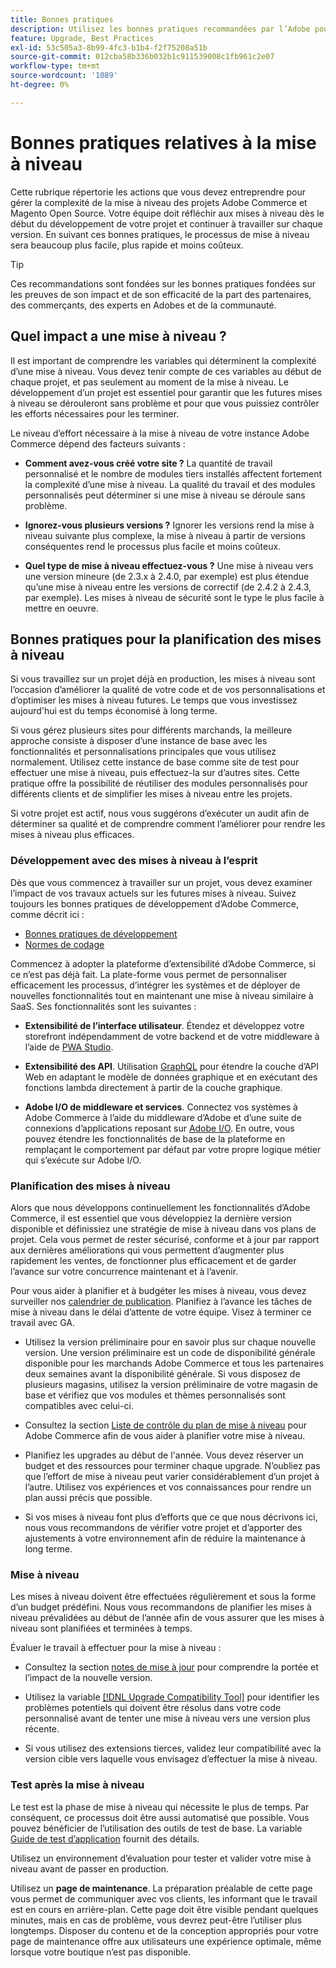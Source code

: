 ```yaml
---
title: Bonnes pratiques
description: Utilisez les bonnes pratiques recommandées par l’Adobe pour gérer le processus de mise à niveau de vos projets Adobe Commerce et Magento Open Source.
feature: Upgrade, Best Practices
exl-id: 53c505a3-8b99-4fc3-b1b4-f2f75208a51b
source-git-commit: 012cba58b336b032b1c911539008c1fb961c2e07
workflow-type: tm+mt
source-wordcount: '1089'
ht-degree: 0%

---
```


# Bonnes pratiques relatives à la mise à niveau

Cette rubrique répertorie les actions que vous devez entreprendre pour gérer la complexité de la mise à niveau des projets Adobe Commerce et Magento Open Source. Votre équipe doit réfléchir aux mises à niveau dès le début du développement de votre projet et continuer à travailler sur chaque version. En suivant ces bonnes pratiques, le processus de mise à niveau sera beaucoup plus facile, plus rapide et moins coûteux.

>[!TIP]
>
>Ces recommandations sont fondées sur les bonnes pratiques fondées sur les preuves de son impact et de son efficacité de la part des partenaires, des commerçants, des experts en Adobes et de la communauté.

## Quel impact a une mise à niveau ?

Il est important de comprendre les variables qui déterminent la complexité d’une mise à niveau. Vous devez tenir compte de ces variables au début de chaque projet, et pas seulement au moment de la mise à niveau. Le développement d’un projet est essentiel pour garantir que les futures mises à niveau se dérouleront sans problème et pour que vous puissiez contrôler les efforts nécessaires pour les terminer.

Le niveau d’effort nécessaire à la mise à niveau de votre instance Adobe Commerce dépend des facteurs suivants :

- **Comment avez-vous créé votre site ?** La quantité de travail personnalisé et le nombre de modules tiers installés affectent fortement la complexité d’une mise à niveau. La qualité du travail et des modules personnalisés peut déterminer si une mise à niveau se déroule sans problème.

- **Ignorez-vous plusieurs versions ?** Ignorer les versions rend la mise à niveau suivante plus complexe, la mise à niveau à partir de versions conséquentes rend le processus plus facile et moins coûteux.

- **Quel type de mise à niveau effectuez-vous ?** Une mise à niveau vers une version mineure (de 2.3.x à 2.4.0, par exemple) est plus étendue qu’une mise à niveau entre les versions de correctif (de 2.4.2 à 2.4.3, par exemple). Les mises à niveau de sécurité sont le type le plus facile à mettre en oeuvre.

## Bonnes pratiques pour la planification des mises à niveau

Si vous travaillez sur un projet déjà en production, les mises à niveau sont l’occasion d’améliorer la qualité de votre code et de vos personnalisations et d’optimiser les mises à niveau futures. Le temps que vous investissez aujourd&#39;hui est du temps économisé à long terme.

Si vous gérez plusieurs sites pour différents marchands, la meilleure approche consiste à disposer d’une instance de base avec les fonctionnalités et personnalisations principales que vous utilisez normalement. Utilisez cette instance de base comme site de test pour effectuer une mise à niveau, puis effectuez-la sur d’autres sites. Cette pratique offre la possibilité de réutiliser des modules personnalisés pour différents clients et de simplifier les mises à niveau entre les projets.

Si votre projet est actif, nous vous suggérons d’exécuter un audit afin de déterminer sa qualité et de comprendre comment l’améliorer pour rendre les mises à niveau plus efficaces.

### Développement avec des mises à niveau à l’esprit

Dès que vous commencez à travailler sur un projet, vous devez examiner l’impact de vos travaux actuels sur les futures mises à niveau. Suivez toujours les bonnes pratiques de développement d’Adobe Commerce, comme décrit ici :

- [Bonnes pratiques de développement](https://developer.adobe.com/commerce/php/best-practices/)
- [Normes de codage](https://developer.adobe.com/commerce/php/coding-standards/)

Commencez à adopter la plateforme d’extensibilité d’Adobe Commerce, si ce n’est pas déjà fait. La plate-forme vous permet de personnaliser efficacement les processus, d’intégrer les systèmes et de déployer de nouvelles fonctionnalités tout en maintenant une mise à niveau similaire à SaaS. Ses fonctionnalités sont les suivantes :

- **Extensibilité de l’interface utilisateur**. Étendez et développez votre storefront indépendamment de votre backend et de votre middleware à l’aide de [PWA Studio](https://developer.adobe.com/commerce/pwa-studio/).

- **Extensibilité des API**. Utilisation [GraphQL](https://devdocs.magento.com/guides/v2.4/graphql/index.html) pour étendre la couche d’API Web en adaptant le modèle de données graphique et en exécutant des fonctions lambda directement à partir de la couche graphique.

- **Adobe I/O de middleware et services**. Connectez vos systèmes à Adobe Commerce à l’aide du middleware d’Adobe et d’une suite de connexions d’applications reposant sur [Adobe I/O](https://www.adobe.io/). En outre, vous pouvez étendre les fonctionnalités de base de la plateforme en remplaçant le comportement par défaut par votre propre logique métier qui s’exécute sur Adobe I/O.

### Planification des mises à niveau

Alors que nous développons continuellement les fonctionnalités d’Adobe Commerce, il est essentiel que vous développiez la dernière version disponible et définissiez une stratégie de mise à niveau dans vos plans de projet. Cela vous permet de rester sécurisé, conforme et à jour par rapport aux dernières améliorations qui vous permettent d’augmenter plus rapidement les ventes, de fonctionner plus efficacement et de garder l’avance sur votre concurrence maintenant et à l’avenir.

Pour vous aider à planifier et à budgéter les mises à niveau, vous devez surveiller nos [calendrier de publication](https://devdocs.magento.com/release). Planifiez à l’avance les tâches de mise à niveau dans le délai d’attente de votre équipe. Visez à terminer ce travail avec GA.

- Utilisez la version préliminaire pour en savoir plus sur chaque nouvelle version. Une version préliminaire est un code de disponibilité générale disponible pour les marchands Adobe Commerce et tous les partenaires deux semaines avant la disponibilité générale. Si vous disposez de plusieurs magasins, utilisez la version préliminaire de votre magasin de base et vérifiez que vos modules et thèmes personnalisés sont compatibles avec celui-ci.

- Consultez la section [Liste de contrôle du plan de mise à niveau](https://support.magento.com/hc/en-us/articles/360057968951) pour Adobe Commerce afin de vous aider à planifier votre mise à niveau.

- Planifiez les upgrades au début de l&#39;année. Vous devez réserver un budget et des ressources pour terminer chaque upgrade. N’oubliez pas que l’effort de mise à niveau peut varier considérablement d’un projet à l’autre. Utilisez vos expériences et vos connaissances pour rendre un plan aussi précis que possible.

- Si vos mises à niveau font plus d’efforts que ce que nous décrivons ici, nous vous recommandons de vérifier votre projet et d’apporter des ajustements à votre environnement afin de réduire la maintenance à long terme.

### Mise à niveau

Les mises à niveau doivent être effectuées régulièrement et sous la forme d’un budget prédéfini. Nous vous recommandons de planifier les mises à niveau prévalidées au début de l’année afin de vous assurer que les mises à niveau sont planifiées et terminées à temps.

Évaluer le travail à effectuer pour la mise à niveau :

- Consultez la section [notes de mise à jour](https://devdocs.magento.com/guides/v2.4/release-notes/bk-release-notes.html) pour comprendre la portée et l’impact de la nouvelle version.

- Utilisez la variable [[!DNL Upgrade Compatibility Tool]](../upgrade-compatibility-tool/overview.md) pour identifier les problèmes potentiels qui doivent être résolus dans votre code personnalisé avant de tenter une mise à niveau vers une version plus récente.

- Si vous utilisez des extensions tierces, validez leur compatibilité avec la version cible vers laquelle vous envisagez d’effectuer la mise à niveau.

### Test après la mise à niveau

Le test est la phase de mise à niveau qui nécessite le plus de temps. Par conséquent, ce processus doit être aussi automatisé que possible. Vous pouvez bénéficier de l’utilisation des outils de test de base. La variable [Guide de test d’application](https://developer.adobe.com/commerce/testing/guide/) fournit des détails.

Utilisez un environnement d’évaluation pour tester et valider votre mise à niveau avant de passer en production.

Utilisez un **page de maintenance**. La préparation préalable de cette page vous permet de communiquer avec vos clients, les informant que le travail est en cours en arrière-plan. Cette page doit être visible pendant quelques minutes, mais en cas de problème, vous devrez peut-être l’utiliser plus longtemps. Disposer du contenu et de la conception appropriés pour votre page de maintenance offre aux utilisateurs une expérience optimale, même lorsque votre boutique n’est pas disponible.
